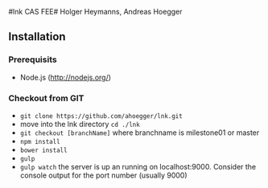 #lnk CAS FEE#
Holger Heymanns, Andreas Hoegger

## Installation ##
### Prerequisits ###
- Node.js (http://nodejs.org/)

### Checkout from GIT ###
 - `git clone https://github.com/ahoegger/lnk.git`
 - move into the lnk directory `cd ./lnk`
 - `git checkout [branchName]` where branchname is milestone01 or master
 - `npm install`
 - `bower install`
 - `gulp`
 - `gulp watch` the server is up an running on localhost:9000. Consider the console output for the port number (usually 9000)
